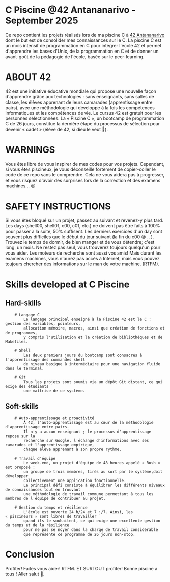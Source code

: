 # C Piscine @42 Antananarivo - September 2025

Ce repo contient les projets réalisés lors de ma piscine C à [42 Antananarivo](https://42antananarivo.mg/) dont le but est de consolider mes connaissances sur le C. La piscine C est un mois intensif de programmation en C pour intégrer l'école 42 et permet d'apprendre les bases d'Unix, de la programmation en C et de donner un avant-goût de la pédagogie de l'école, basée sur le peer-learning.

# ABOUT 42

42 est une initiative éducative mondiale qui propose une nouvelle façon d'apprendre grâce aux technologies : sans enseignants, sans salles de classe, les élèves apprenant de leurs camarades (apprentissage entre pairs), avec une méthodologie qui développe à la fois les compétences informatiques et les compétences de vie. Le cursus 42 est gratuit pour les personnes sélectionnées. La « Piscine C », un bootcamp de programmation C de 26 jours, constitue la dernière étape du processus de sélection pour devenir « cadet » (élève de 42, si dieu le veut 🥹).

# WARNINGS

Vous êtes libre de vous inspirer de mes codes pour vos projets. Cependant, si vous êtes piscineux, je vous déconseille fortement de copier-coller le code de ce repo sans le comprendre. Cela ne vous aidera pas à progresser, et vous risquez d'avoir des surprises lors de la correction et des examens machines... 😉 

# SAFETY INSTRUCTIONS

Si vous êtes bloqué sur un projet, passez au suivant et revenez-y plus tard. Les days (shell00, shell01, c00, c01, etc.) ne doivent pas être faits à 100% pour passer à la suite, 50% suffisent.
Les derniers exercices d'un day sont souvent plus difficiles que le début du jour suivant (la fin du c00 😢 .. ).
Trouvez le temps de dormir, de bien manger et de vous détendre; c'est long, un mois.
Ne restez pas seul, vous trouverez toujours quelqu'un pour vous aider. Les moteurs de recherche sont aussi vos amis! Mais durant les examens machines, vous n'aurez pas accès à Internet, mais vous pouvez toujours chercher des informations sur le man de votre machine. (RTFM).

# Skills developed at C Piscine

## Hard-skills
```
    # Langage C
        Le langage principal enseigné à la Piscine 42 est le C : gestion des variables, pointeurs,
        allocation mémoire, macros, ainsi que création de fonctions et de programmes,
        y compris l'utilisation et la création de bibliothèques et de Makefiles.

    # Shell
        Les deux premiers jours du bootcamp sont consacrés à l'apprentissage des commandes shell
        de niveau basique à intermédiaire pour une navigation fluide dans le terminal.

    # Git
        Tous les projets sont soumis via un dépôt Git distant, ce qui exige des étudiants
        une maîtrise de ce système.
```

## Soft-skills
```
    # Auto-apprentissage et proactivité
        À 42, l'auto-apprentissage est au cœur de la méthodologie d'apprentissage entre pairs.
        Il n'y a aucun enseignant ; le processus d'apprentissage repose sur la
        recherche sur Google, l'échange d'informations avec ses camarades et l'apprentissage empirique,
        chaque élève apprenant à son propre rythme.
    
    # Travail d'équipe
        Le week-end, un projet d'équipe de 48 heures appelé « Rush » est proposé :
        un groupe de trois membres, tirés au sort par le système,doit développer
        collectivement une application fonctionnelle.
        Le principal défi consiste à équilibrer les différents niveaux de connaissances tout en trouvant
        une méthodologie de travail commune permettant à tous les membres de l'équipe de contribuer au projet.

    # Gestion du temps et résilience
        L'école est ouverte 24 h/24 et 7 j/7. Ainsi, les « piscineurs » sont libres de travailler
        quand ils le souhaitent, ce qui exige une excellente gestion du temps et de la résilience
        pour ne pas se noyer dans la charge de travail considérable
        que représente ce programme de 26 jours non-stop.
```

# Conclusion

Profiter! Faites vous aider! RTFM. ET SURTOUT profiter!
Bonne piscine à tous ! Aller salut 🫡.
